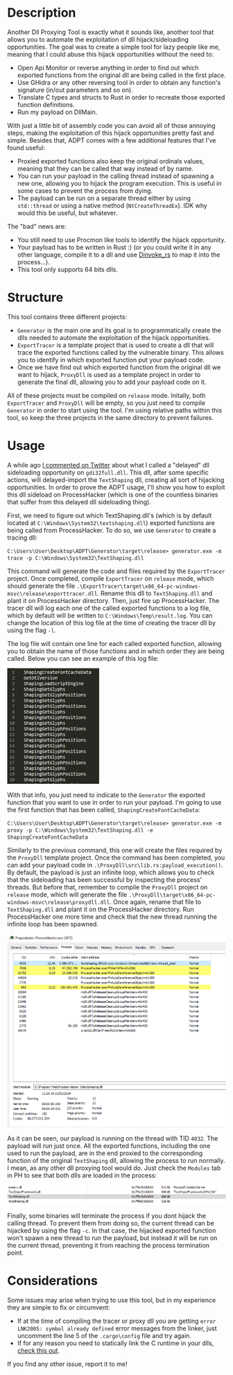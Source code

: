 # Description

Another Dll Proxying Tool is exactly what it sounds like, another tool that allows you to automate the exploitation of dll hijack/sideloading opportunities. The goal was to create a simple tool for lazy people like me, meaning that I could abuse this hijack opportunities without the need to:
* Open Api Monitor or reverse anything in order to find out which exported functions from the original dll are being called in the first place.
* Use GHidra or any other reversing tool in order to obtain any function's signature (in/out parameters and so on).
* Translate C types and structs to Rust in order to recreate those exported function definitions.
* Run my payload on DllMain.

With just a little bit of assembly code you can avoid all of those annoying steps, making the exploitation of this hijack opportunities pretty fast and simple. Besides that, ADPT comes with a few additional features that I've found useful:
* Proxied exported functions also keep the original ordinals values, meaning that they can be called that way instead of by name.
* You can run your payload in the calling thread instead of spawning a new one, allowing you to hijack the program execution. This is useful in some cases to prevent the process from dying.
* The payload can be run on a separate thread either by using `std::thread` or using a native method (`NtCreateThreadEx`). IDK why would this be useful, but whatever.

The "bad" news are:
* You still need to use Procmon like tools to identify the hijack opportunity.
* Your payload has to be written in Rust :) (or you could write it in any other language, compile it to a dll and use [Dinvoke_rs](https://github.com/Kudaes/DInvoke_rs) to map it into the process...).
* This tool only supports 64 bits dlls.

# Structure 

This tool contains three different projects:
* `Generator` is the main one and its goal is to programmatically create the dlls needed to automate the exploitation of the hijack opportunities.
* `ExportTracer` is a template project that is used to create a dll that will trace the exported functions called by the vulnerable binary. This allows you to identify in which exported function put your payload code.
* Once we have find out which exported function from the original dll we want to hijack, `ProxyDll` is used as a template project in order to generate the final dll, allowing you to add your payload code on it.

All of these projects must be compiled on `release` mode. Initally, both `ExportTracer` and `ProxyDll` will be empty, so you just need to compile `Generator` in order to start using the tool.
I'm using relative paths within this tool, so keep the three projects in the same directory to prevent failures. 

# Usage 
A while ago [I commented on Twitter](https://twitter.com/_Kudaes_/status/1648749432635105280) about what I called a "delayed" dll sideloading opportunity on `gdi32full.dll`. This dll, after some specific actions, will delayed-import the `TextShaping` dll, creating all sort of hijacking opportunities. In order to prove the ADPT usage, I'll show you how to exploit this dll sideload on ProcessHacker (which is one of the countless binaries that suffer from this delayed dll sideloading thing).

First, we need to figure out which TextShaping.dll's (which is by default located at `C:\Windows\System32\textshaping.dll`) exported functions are being called from ProcessHacker. To do so, we use `Generator` to create a tracing dll:

	C:\Users\User\Desktop\ADPT\Generator\target\release> generator.exe -m trace -p C:\Windows\System32\TextShaping.dll

This command will generate the code and files required by the `ExportTracer` project. Once completed, compile `ExportTracer` on `release` mode, which should generate the file `.\ExportTracer\target\x86_64-pc-windows-msvc\release\exporttracer.dll`. Rename this dll to `TextShaping.dll` and plant it on ProcessHacker directory. Then, just fire up ProcessHacker. The tracer dll will log each one of the called exported functions to a log file, which by default will be written to `C:\Windows\Temp\result.log`. You can change the location of this log file at the time of creating the tracer dll by using the flag `-l`.

The log file will contain one line for each called exported function, allowing you to obtain the name of those functions and in which order they are being called. Below you can see an example of this log file:

![Called functions log file example.](/Images/LogFile.PNG "Called functions log file example.")

With that info, you just need to indicate to the `Generator` the exported function that you want to use in order to run your payload. I'm going to use the first function that has been called, `ShapingCreateFontCacheData`: 

	C:\Users\User\Desktop\ADPT\Generator\target\release> generator.exe -m proxy -p C:\Windows\System32\TextShaping.dll -e ShapingCreateFontCacheData

Similarly to the previous command, this one will create the files required by the `ProxyDll` template project. Once the command has been completed, you can add your payload code in `.\ProxyDll\src\lib.rs:payload_execution()`. By default, the payload is just an infinite loop, which allows you to check that the sideloading has been successful by inspecting the process' threads. But before that, remember to compile the `ProxyDll` project on `release` mode, which will generate the file `.\ProxyDll\target\x86_64-pc-windows-msvc\release\proxydll.dll`. Once again, rename that file to `TextShaping.dll` and plant it on the ProcessHacker directory. Run ProcessHacker one more time and check that the new thread running the infinite loop has been spawned.

![Payload running on a new thread.](/Images/PH.PNG "Payload running on a new thread.")

As it can be seen, our payload is running on the thread with TID `4032`. The payload will run just once. All the exported functions, including the one used to run the payload, are in the end proxied to the corresponding function of the original `TextShaping` dll, allowing the process to run normally. I mean, as any other dll proxying tool would do. Just check the `Modules` tab in PH to see that both dlls are loaded in the process:

![Dll proxying going on.](/Images/Proxy.PNG "Dll proxying going on.")

Finally, some binaries will terminate the process if you dont hijack the calling thread. To prevent them from doing so, the current thread can be hijacked by using the flag `-c`. In that case, the hijacked exported function won't spawn a new thread to run the payload, but instead it will be run on the current thread, preventing it from reaching the process termination point.

# Considerations
Some issues may arise when trying to use this tool, but in my experience they are simple to fix or circumvent:
* If at the time of compiling the tracer or proxy dll you are getting `error LNK2005: symbol already defined` error messages from the linker, just uncomment the line 5 of the `.cargo\config` file and try again.
* If for any reason you need to statically link the C runtime in your dlls, [check this out](https://github.com/Kudaes/rust_tips_and_tricks?tab=readme-ov-file#vcruntime).

If you find any other issue, report it to me!